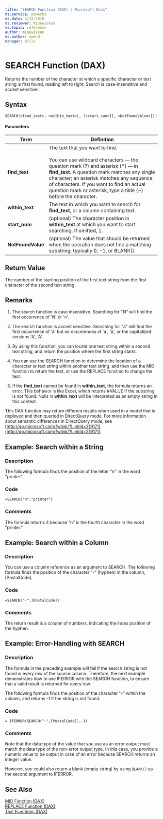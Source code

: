 ```yaml
---
title: "SEARCH Function (DAX) | Microsoft Docs"
ms.service: powerbi
ms.date: 4/13/2018
ms.reviewer: Minewiskan
ms.topic: reference
author: minewiskan
ms.author: owend
manager: kfile
---
```

# SEARCH Function (DAX)
Returns the number of the character at which a specific character or text string is first found, reading left to right. Search is case-insensitive and accent sensitive.  
  
## Syntax  
  
```  
SEARCH(<find_text>, <within_text>[, [<start_num>][, <NotFoundValue>]])  
```  
  
#### Parameters  
  
|Term|Definition|  
|--------|--------------|  
|**find_text**|The text that you want to find.<br /><br />You can use wildcard characters — the question mark (?) and asterisk (\*) — in **find_text**. A question mark matches any single character; an asterisk matches any sequence of characters. If you want to find an actual question mark or asterisk, type a tilde (~) before the character.|  
|**within_text**|The text in which you want to search for **find_text**, or a column containing text.|  
|**start_num**|(optional) The character position in **within_text** at which you want to start searching. If omitted, 1.|  
|**NotFoundValue**|(optional) The value that should be returned when the operation does not find a matching substring, typically 0, -1, or BLANK().|  
  
## Return Value  
The number of the starting position of the first text string from the first character of the second text string.  
  
## Remarks  
  
1.  The search function is case insensitive. Searching for "N" will find the first occurrence of 'N' or 'n'.  
  
2.  The search function is accent sensitive. Searching for "á" will find the first occurrence of 'á' but no occurrences of 'a', 'à', or the capitalized versions 'A', 'Á'.  
  
3.  By using this function, you can locate one text string within a second text string, and return the position where the first string starts.  
  
4.  You can use the SEARCH function to determine the location of a character or text string within another text string, and then use the MID function to return the text, or use the REPLACE function to change the text.  
  
5.  If the **find_text** cannot be found in **within_text**, the formula returns an error. This behavior is like Excel, which returns #VALUE if the substring is not found. Nulls in **within_text** will be interpreted as an empty string in this context.  
  
This DAX function may return different results when used in a model that is deployed and then queried in DirectQuery mode. For more information about semantic differences in DirectQuery mode, see  [http://go.microsoft.com/fwlink/?LinkId=219171](http://go.microsoft.com/fwlink/?LinkId=219171).  
  
## Example: Search within a String  
  
### Description  
The following formula finds the position of the letter "n" in the word "printer".  
  
### Code  
  
```  
=SEARCH("n","printer")  
```  
  
### Comments  
The formula returns 4 because "n" is the fourth character in the word "printer."  
  
## Example: Search within a Column  
  
### Description  
You can use a column reference as an argument to SEARCH. The following formula finds the position of the character "-" (hyphen) in the column, [PostalCode].  
  
### Code  
  
```  
=SEARCH("-",[PostalCode])  
```  
  
### Comments  
The return result is a column of numbers, indicating the index position of the hyphen.  
  
## Example: Error-Handling with SEARCH  
  
### Description  
The formula in the preceding example will fail if the search string is not found in every row of the source column. Therefore, the next example demonstrates how to use IFERROR with the SEARCH function, to ensure that a valid result is returned for every row.  
  
The following formula finds the position of the character "-" within the column, and returns -1 if the string is not found.  
  
### Code  
  
```  
= IFERROR(SEARCH("-",[PostalCode]),-1)  
```  
  
### Comments  
Note that the data type of the value that you use as an error output must match the data type of the non-error output type. In this case, you provide a numeric value to be output in case of an error because SEARCH returns an integer value.  
  
However, you could also return a blank (empty string) by using `BLANK()` as the second argument to IFERROR.  
  
## See Also  
[MID Function &#40;DAX&#41;](mid-function-dax.md)  
[REPLACE Function &#40;DAX&#41;](replace-function-dax.md)  
[Text Functions &#40;DAX&#41;](text-functions-dax.md)  
  
